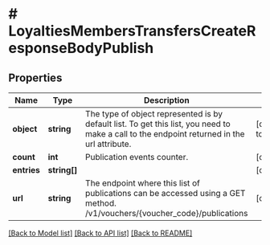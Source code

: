 # # LoyaltiesMembersTransfersCreateResponseBodyPublish

## Properties

Name | Type | Description | Notes
------------ | ------------- | ------------- | -------------
**object** | **string** | The type of object represented is by default list. To get this list, you need to make a call to the endpoint returned in the url attribute. | [default to 'list']
**count** | **int** | Publication events counter. | [optional]
**entries** | **string[]** |  | [optional]
**url** | **string** | The endpoint where this list of publications can be accessed using a GET method. /v1/vouchers/{voucher_code}/publications | [optional]

[[Back to Model list]](../../README.md#models) [[Back to API list]](../../README.md#endpoints) [[Back to README]](../../README.md)
